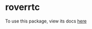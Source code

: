 # roverrtc

To use this package, view its docs [here](https://docs.ase.vu.nl/docs/category/roverrtc)
